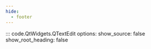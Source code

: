 ```yaml
---
hide:
  - footer
---
```


::: code.QtWidgets.QTextEdit
    options:
        show_source: false
        show_root_heading: false